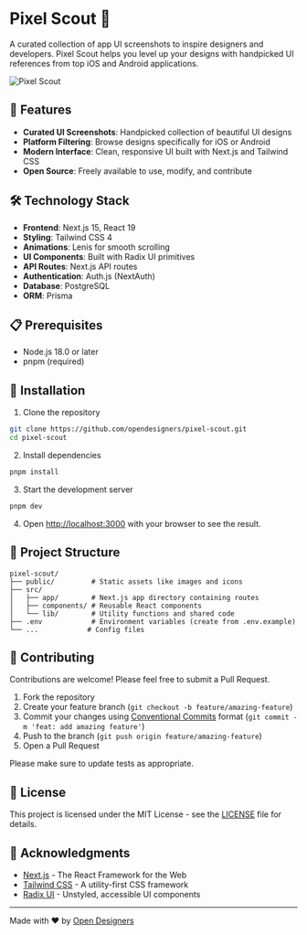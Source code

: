 # Pixel Scout 🎨

A curated collection of app UI screenshots to inspire designers and developers. Pixel Scout helps you level up your designs with handpicked UI references from top iOS and Android applications.

![Pixel Scout](https://via.placeholder.com/800x400?text=Pixel+Scout)

## 🚀 Features

- **Curated UI Screenshots**: Handpicked collection of beautiful UI designs
- **Platform Filtering**: Browse designs specifically for iOS or Android
- **Modern Interface**: Clean, responsive UI built with Next.js and Tailwind CSS
- **Open Source**: Freely available to use, modify, and contribute

## 🛠️ Technology Stack

- **Frontend**: Next.js 15, React 19
- **Styling**: Tailwind CSS 4
- **Animations**: Lenis for smooth scrolling
- **UI Components**: Built with Radix UI primitives
- **API Routes**: Next.js API routes
- **Authentication**: Auth.js (NextAuth)
- **Database**: PostgreSQL
- **ORM**: Prisma

## 📋 Prerequisites

- Node.js 18.0 or later
- pnpm (required)

## 🔧 Installation

1. Clone the repository

```bash
git clone https://github.com/opendesigners/pixel-scout.git
cd pixel-scout
```

2. Install dependencies

```bash
pnpm install
```

3. Start the development server

```bash
pnpm dev
```

4. Open [http://localhost:3000](http://localhost:3000) with your browser to see the result.

## 🧩 Project Structure

```
pixel-scout/
├── public/         # Static assets like images and icons
├── src/
│   ├── app/        # Next.js app directory containing routes
│   ├── components/ # Reusable React components
│   └── lib/        # Utility functions and shared code
├── .env            # Environment variables (create from .env.example)
└── ...            # Config files
```

## 🤝 Contributing

Contributions are welcome! Please feel free to submit a Pull Request.

1. Fork the repository
2. Create your feature branch (`git checkout -b feature/amazing-feature`)
3. Commit your changes using [Conventional Commits](https://www.conventionalcommits.org/) format (`git commit -m 'feat: add amazing feature'`)
4. Push to the branch (`git push origin feature/amazing-feature`)
5. Open a Pull Request

Please make sure to update tests as appropriate.

## 📜 License

This project is licensed under the MIT License - see the [LICENSE](LICENSE) file for details.

## 👥 Acknowledgments

- [Next.js](https://nextjs.org) - The React Framework for the Web
- [Tailwind CSS](https://tailwindcss.com) - A utility-first CSS framework
- [Radix UI](https://www.radix-ui.com) - Unstyled, accessible UI components

---

Made with ❤️ by [Open Designers](https://github.com/open-designers)
